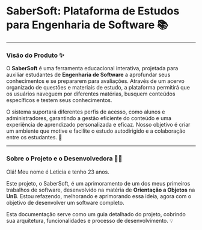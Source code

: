 # SaberSoft: Plataforma de Estudos para Engenharia de Software 📚

---

### Visão do Produto ✨

O **SaberSoft** é uma ferramenta educacional interativa, projetada para auxiliar estudantes de **Engenharia de Software** a aprofundar seus conhecimentos e se prepararem para avaliações. Através de um acervo organizado de questões e materiais de estudo, a plataforma permitirá que os usuários naveguem por diferentes matérias, busquem conteúdos específicos e testem seus conhecimentos.

O sistema suportará diferentes perfis de acesso, como alunos e administradores, garantindo a gestão eficiente do conteúdo e uma experiência de aprendizado personalizada e eficaz. Nosso objetivo é criar um ambiente que motive e facilite o estudo autodirigido e a colaboração entre os estudantes. 🚀

---

### Sobre o Projeto e o Desenvolvedora 👩‍💻

Olá! Meu nome é Leticia e tenho 23 anos.

Este projeto, o SaberSoft, é um aprimoramento de um dos meus primeiros trabalhos de software, desenvolvido na matéria de **Orientação a Objetos** na **UnB**. Estou refazendo, melhorando e aprimorando essa ideia, agora com o objetivo de desenvolver um software completo.

Esta documentação serve como um guia detalhado do projeto, cobrindo sua arquitetura, funcionalidades e processo de desenvolvimento. 💡

